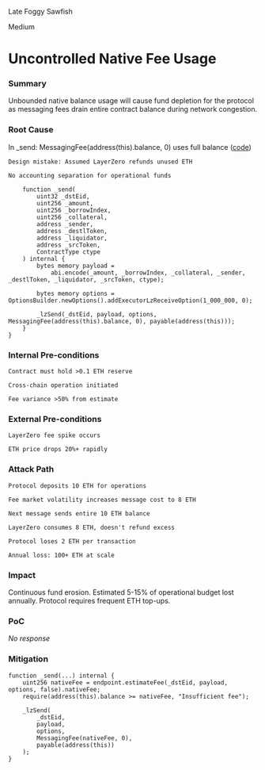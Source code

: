 Late Foggy Sawfish

Medium

# Uncontrolled Native Fee Usage

### Summary

Unbounded native balance usage will cause fund depletion for the protocol as messaging fees drain entire contract balance during network congestion.

### Root Cause

In _send: MessagingFee(address(this).balance, 0) uses full balance ([code](https://github.com/sherlock-audit/2025-05-lend-audit-contest/blob/713372a1ccd8090ead836ca6b1acf92e97de4679/Lend-V2/src/LayerZero/CrossChainRouter.sol#L820))

    Design mistake: Assumed LayerZero refunds unused ETH

    No accounting separation for operational funds

```solidity
    function _send(
        uint32 _dstEid,
        uint256 _amount,
        uint256 _borrowIndex,
        uint256 _collateral,
        address _sender,
        address _destlToken,
        address _liquidator,
        address _srcToken,
        ContractType ctype
    ) internal {
        bytes memory payload =
            abi.encode(_amount, _borrowIndex, _collateral, _sender, _destlToken, _liquidator, _srcToken, ctype);

        bytes memory options = OptionsBuilder.newOptions().addExecutorLzReceiveOption(1_000_000, 0);

        _lzSend(_dstEid, payload, options, MessagingFee(address(this).balance, 0), payable(address(this)));
    }
}
```

### Internal Pre-conditions

    Contract must hold >0.1 ETH reserve

    Cross-chain operation initiated

    Fee variance >50% from estimate

### External Pre-conditions

    LayerZero fee spike occurs

    ETH price drops 20%+ rapidly



### Attack Path

    Protocol deposits 10 ETH for operations

    Fee market volatility increases message cost to 8 ETH

    Next message sends entire 10 ETH balance

    LayerZero consumes 8 ETH, doesn't refund excess

    Protocol loses 2 ETH per transaction

    Annual loss: 100+ ETH at scale

### Impact

Continuous fund erosion. Estimated 5-15% of operational budget lost annually. Protocol requires frequent ETH top-ups.

### PoC

_No response_

### Mitigation

```solidity
function _send(...) internal {
    uint256 nativeFee = endpoint.estimateFee(_dstEid, payload, options, false).nativeFee;
    require(address(this).balance >= nativeFee, "Insufficient fee");
    
    _lzSend(
        _dstEid, 
        payload, 
        options, 
        MessagingFee(nativeFee, 0), 
        payable(address(this))
    );
}
```